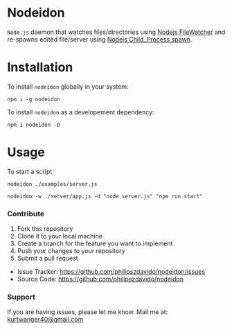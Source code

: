 # Nodeidon
`Node.js` daemon that watches files/directories using [Nodejs FileWatcher](http://nodejs.org/api/fs.html#fs_class_fs_fswatcher) and re-spawns edited file/server using [Nodejs Child_Process spawn](http://nodejs.org/api/child_process.html).

# Installation
To install `nodeidon` globally in your system:

`npm i -g nodeidon`

To install `nodeidon` as a developement dependency:

`npm i nodeidon -D`

# Usage
To start a script

`nodeidon ./examples/server.js`

`nodeidon -w ./server/app.js -d "node server.js" "npm run start"`

### Contribute
1. Fork this repository
2. Clone it to your local machine
3. Create a branch for the feature you want to implement
4. Push your changes to your repository
5. Submit a pull request

- Issue Tracker: https://github.com/philipszdavido/nodeidon/issues
- Source Code: https://github.com/philipszdavido/nodeidon

### Support
If you are having issues, please let me know.
Mail me at: kurtwanger40@gmail.com
